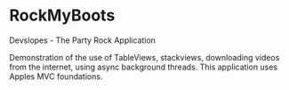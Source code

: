 # RockMyBoots
Devslopes - The Party Rock Application

Demonstration of the use of TableViews, stackviews, downloading videos from the internet, using async background threads. This
application uses Apples MVC foundations. 

